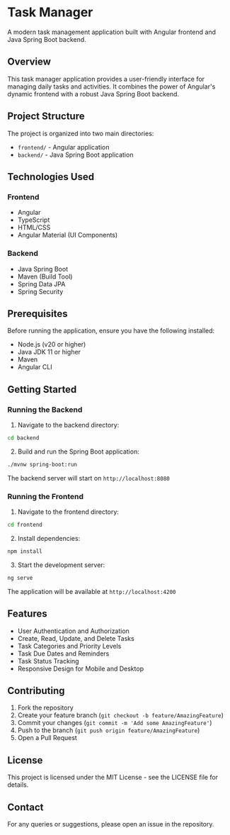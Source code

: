 # Task Manager

A modern task management application built with Angular frontend and Java Spring Boot backend.

## Overview

This task manager application provides a user-friendly interface for managing daily tasks and activities. It combines the power of Angular's dynamic frontend with a robust Java Spring Boot backend.

## Project Structure

The project is organized into two main directories:

- `frontend/` - Angular application
- `backend/` - Java Spring Boot application

## Technologies Used

### Frontend
- Angular
- TypeScript
- HTML/CSS
- Angular Material (UI Components)

### Backend
- Java Spring Boot
- Maven (Build Tool)
- Spring Data JPA
- Spring Security

## Prerequisites

Before running the application, ensure you have the following installed:

- Node.js (v20 or higher)
- Java JDK 11 or higher
- Maven
- Angular CLI

## Getting Started

### Running the Backend

1. Navigate to the backend directory:
```bash
cd backend
```

2. Build and run the Spring Boot application:
```bash
./mvnw spring-boot:run
```

The backend server will start on `http://localhost:8080`

### Running the Frontend

1. Navigate to the frontend directory:
```bash
cd frontend
```

2. Install dependencies:
```bash
npm install
```

3. Start the development server:
```bash
ng serve
```

The application will be available at `http://localhost:4200`

## Features

- User Authentication and Authorization
- Create, Read, Update, and Delete Tasks
- Task Categories and Priority Levels
- Task Due Dates and Reminders
- Task Status Tracking
- Responsive Design for Mobile and Desktop

## Contributing

1. Fork the repository
2. Create your feature branch (`git checkout -b feature/AmazingFeature`)
3. Commit your changes (`git commit -m 'Add some AmazingFeature'`)
4. Push to the branch (`git push origin feature/AmazingFeature`)
5. Open a Pull Request

## License

This project is licensed under the MIT License - see the LICENSE file for details.

## Contact

For any queries or suggestions, please open an issue in the repository.
